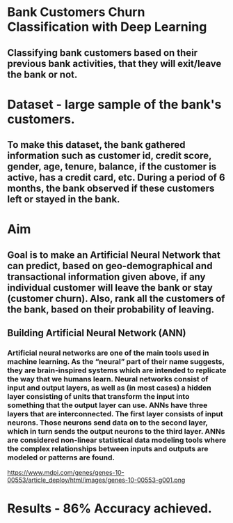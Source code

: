 # Bank Customers Churn Classification with Deep Learning

## Classifying bank customers based on their previous bank activities, that they will exit/leave the bank or not.

# Dataset - large sample of the bank's customers.
## To make this dataset, the bank gathered information such as customer id, credit score, gender, age, tenure, balance, if the customer is active, has a credit card, etc. During a period of 6 months, the bank observed if these customers left or stayed in the bank.

# Aim
## Goal is to make an Artificial Neural Network that can predict, based on geo-demographical and transactional information given above, if any individual customer will leave the bank or stay (customer churn). Also, rank all the customers of the bank, based on their probability of leaving.

## Building Artificial Neural Network (ANN)
### Artificial neural networks are one of the main tools used in machine learning. As the “neural” part of their name suggests, they are brain-inspired systems which are intended to replicate the way that we humans learn. Neural networks consist of input and output layers, as well as (in most cases) a hidden layer consisting of units that transform the input into something that the output layer can use. ANNs have three layers that are interconnected. The first layer consists of input neurons. Those neurons send data on to the second layer, which in turn sends the output neurons to the third layer. ANNs are considered non-linear statistical data modeling tools where the complex relationships between inputs and outputs are modeled or patterns are found.
https://www.mdpi.com/genes/genes-10-00553/article_deploy/html/images/genes-10-00553-g001.png

# Results - 86% Accuracy achieved.
